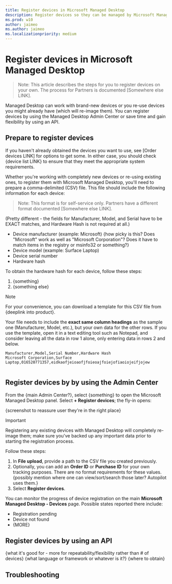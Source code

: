 ```yaml
---
title: Register devices in Microsoft Managed Desktop
description: Register devices so they can be managed by Microsoft Managed Desktop
ms.prod: w10
author: jaimeo
ms.author: jaimeo
ms.localizationpriority: medium
---
```


# Register devices in Microsoft Managed Desktop

[//]: # (This draft version topic focuses on the self-service option--how different is the partner thing?)
>Note: This article describes the steps for you to register devices on your own. The process for Partners is documented [Somewhere else LINK].

Managed Desktop can work with brand-new devices or you re-use devices you might already have (which will re-image them). You can register devices by using the Managed Desktop Admin Center or save time and gain flexibility by using an API.

## Prepare to register devices

If you haven't already obtained the devices you want to use, see [Order devices LINK] for options to get some. In either case, you should check {device list LINK} to ensure that they meet the appropriate system requirements.

Whether you're working with completely new devices or re-using existing ones, to register them with Microsoft Managed Desktop, you'll need to prepare a comma-delimited (CSV) file. This file should include the following information for each device:

>Note: This format is for self-service only. Partners have a different format documented [Somewhere else LINK].

[//]: # (I see a mention in the Word outline of this CSV file being different depending on the "actor"--can you clarify?)
(Pretty different - the fields for Manufacturer, Model, and Serial have to be EXACT matches, and Hardware Hash is not required at all.)

- Device manufacturer (example: Microsoft) {how picky is this? Does "Microsoft" work as well as "Microsoft Corporation"? Does it have to match items in the registry or msinfo32 or something?}
- Device model (example: Surface Laptop)
- Device serial number
- Hardware hash

To obtain the hardware hash for each device, follow these steps:

1. {something}
2. {something else}

>[!NOTE]
>For your convenience, you can download a template for this CSV file from {deeplink into product}.

Your file needs to include the **exact same column headings** as the sample one (Manufacturer, Model, etc.), but your own data for the other rows. If you use the template, open it in a text editing tool such as Notepad, and consider leaving all the data in row 1 alone, only entering data in rows 2 and below. 
    
  ```
 Manufacturer,Model,Serial Number,Hardware Hash
  Microsoft Corporation,Surface Laptop,016520771357,eidkaofjeioaofjfoieoajfoiejofiaoiojeifjojew
  
  
  ```
[//]: # (do the devices themselves need any kind of prep or settings? Firewall things? Diag data turned on? Or do they only need to be powered on and on the network? Any other network settings, domain, NAT, or whatever?)

## Register devices by by using the Admin Center

From the {main Admin Center?}, select {something} to open the Microsoft Managed Desktop panel. Select **+ Register devices**; the fly-in opens:

{screenshot to reassure user they're in the right place}

>[!IMPORTANT]
>Registering any existing devices with Managed Desktop will completely re-image them; make sure you've backed up any important data prior to starting the registration process.

Follow these steps:

1. In **File upload**, provide a path to the CSV file you created previously.
2. Optionally, you can add an **Order ID** or **Purchase ID** for your own tracking purposes. There are no format requirements for these values. {possibly mention where one can view/sort/search those later? Autopilot uses them.}
3. Select **Register devices**.

[//]: # (Can we offer any kind of estimate of how long to expect this to take?)

You can monitor the progress of device registration on the main **Microsoft Managed Desktop - Devices** page. Possible states reported there include:

[//]: # (possible screenshot highlighting where the status is shown)
[//]: # (maybe better as a table so we can explain what the states mean)

- Registration pending
- Device not found
- {MORE}


## Register devices by using an API

{what it's good for - more for repeatability/flexibility rather than # of devices}
{what language or framework or whatever is it?}
{where to obtain}



## Troubleshooting

[//]: # (kinda depends on how much ends up being needed here. If very little, could go in the same section as table listing progress/outcomes. If more, its own section here. If a lot more, we can make a separate topic for it)




